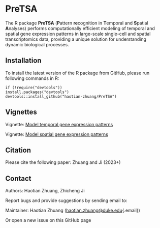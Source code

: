 # PreTSA
The R package **PreTSA** (**P**attern **re**cognition in **T**emporal and **S**patial **A**nalyses) performs computationally efficient modeling of temporal and spatial gene expression patterns in large-scale single-cell and spatial transcriptomics data, providing a unique solution for understanding dynamic biological processes.

## Installation

To install the latest version of the R package from GitHub, please run following commands in R:

```         
if (!require("devtools"))
install.packages("devtools")
devtools::install_github("haotian-zhuang/PreTSA")
```

## Vignettes

Vignette: [Model temporal gene expression patterns]()

Vignette: [Model spatial gene expression patterns]()

## Citation

Please cite the following paper: Zhuang and Ji (2023+)

## Contact

Authors: Haotian Zhuang, Zhicheng Ji

Report bugs and provide suggestions by sending email to:

Maintainer: Haotian Zhuang ([haotian.zhuang\@duke.edu](mailto:haotian.zhuang@duke.edu){.email})

Or open a new issue on this GitHub page
